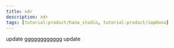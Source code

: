 ```yaml
---
title: xdr
description: xdr
tags: [tutorial:product/hana_studio, tutorial:product/sapHana]
---
```

update
gggggggggggg
update

